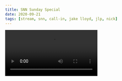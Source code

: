 ```yaml
---
title: SNN Sunday Special
date: 2020-09-21
tags: [stream, snn, call-in, jake lloyd, jlp, nick]
---
```

<video class="js-player" playsinline controls>
  <source src="https://archive.org/download/shalit_archive/%23SNN%20Sunday%20Special-CYhRDwdMg.mp4" type="video/mp4"/>
</video>
